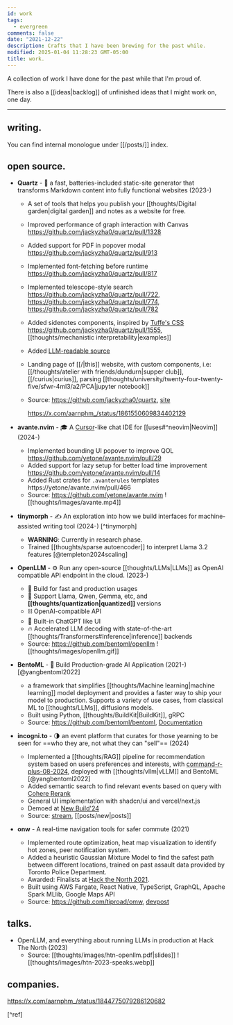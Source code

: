 ```yaml
---
id: work
tags:
  - evergreen
comments: false
date: "2021-12-22"
description: Crafts that I have been brewing for the past while.
modified: 2025-01-04 11:28:23 GMT-05:00
title: work.
---
```


A collection of work I have done for the past while that I'm proud of.

There is also a [[ideas|backlog]] of unfinished ideas that I might work on, one day.

---

## writing.

You can find internal monologue under [[/posts/]] index.

## open source.

- **Quartz** - :seedling: a fast, batteries-included static-site generator that transforms Markdown content into fully functional websites (2023-)

  - A set of tools that helps you publish your [[thoughts/Digital garden|digital garden]] and notes as a website for free.
  - Improved performance of graph interaction with Canvas https://github.com/jackyzha0/quartz/pull/1328
  - Added support for PDF in popover modal https://github.com/jackyzha0/quartz/pull/913
  - Implemented font-fetching before runtime https://github.com/jackyzha0/quartz/pull/817
  - Implemented telescope-style search https://github.com/jackyzha0/quartz/pull/722, https://github.com/jackyzha0/quartz/pull/774, https://github.com/jackyzha0/quartz/pull/782
  - Added sidenotes components, inspired by [Tuffe's CSS](https://edwardtufte.github.io/tufte-css/) <https://github.com/jackyzha0/quartz/pull/1555>, [[thoughts/mechanistic interpretability|examples]]
  - Added [LLM-readable source](https://x.com/aarnphm_/status/1857955302110376342)
  - Landing page of [[/|this]] website, with custom components, i.e: [[/thoughts/atelier with friends/dundurn|supper club]], [[/curius|curius]], parsing [[thoughts/university/twenty-four-twenty-five/sfwr-4ml3/a2/PCA|jupyter notebook]]
  - Source: <https://github.com/jackyzha0/quartz>, [site](https://quartz.jzhao.xyz/)

    <https://x.com/aarnphm_/status/1861550609834402129>

- **avante.nvim** - :mortar_board: A [Cursor](https://www.cursor.com/)-like chat IDE for [[uses#^neovim|Neovim]] (2024-)

  - Implemented bounding UI popover to improve QOL https://github.com/yetone/avante.nvim/pull/29
  - Added support for lazy setup for better load time improvement https://github.com/yetone/avante.nvim/pull/14
  - Added Rust crates for `.avanterules` templates https://yetone/avante.nvim/pull/466
  - Source: <https://github.com/yetone/avante.nvim>
    ![[thoughts/images/avante.mp4]]

- **tinymorph** - :writing_hand: An exploration into how we build interfaces for machine-assisted writing tool (2024-) [^tinymorph]

  - **WARNING**: Currently in research phase.
  - Trained [[thoughts/sparse autoencoder]] to interpret Llama 3.2 features [@templeton2024scaling]

- **OpenLLM** - :gear: Run any open-source [[thoughts/LLMs|LLMs]] as OpenAI compatible API endpoint in the cloud. (2023-)

  - 🔬 Build for fast and production usages
  - 🚂 Support Llama, Qwen, Gemma, etc, and **[[thoughts/quantization|quantized]]** versions
  - ⛓️ OpenAI-compatible API
  - 💬 Built-in ChatGPT like UI
  - 🔥 Accelerated LLM decoding with state-of-the-art [[thoughts/Transformers#Inference|inference]] backends
  - Source: <https://github.com/bentoml/openllm>
    ![[thoughts/images/openllm.gif]]

- **BentoML** - :bento: Build Production-grade AI Application (2021-) [@yangbentoml2022]

  - a framework that simplifies [[thoughts/Machine learning|machine learning]] model deployment and provides a faster way to ship your model to production. Supports a variety of use cases, from classical ML to [[thoughts/LLMs]], diffusions models.
  - Built using Python, [[thoughts/BuildKit|BuildKit]], gRPC
  - Source: <https://github.com/bentoml/bentoml>, [Documentation](https://docs.bentoml.com)

- **incogni.to** - :last_quarter_moon: an event platform that curates for those yearning to be seen for ==who they are, not what they can "sell"== (2024)

  - Implemented a [[thoughts/RAG]] pipeline for recommendation system based on users preferences and interests, with [command-r-plus-08-2024](https://huggingface.co/CohereForAI/c4ai-command-r-plus), deployed with [[thoughts/vllm|vLLM]] and BentoML [@yangbentoml2022]
  - Added semantic search to find relevant events based on query with [Cohere Rerank](https://cohere.com/rerank)
  - General UI implementation with shadcn/ui and vercel/next.js
  - Demoed at [New Build'24](https://x.com/newsystems_/status/1828455648377327976)
  - Source: [stream](https://x.com/i/broadcasts/1OwxWNvzRejJQ), [[posts/new|posts]]

- **onw** - A real-time navigation tools for safer commute (2021)
  - Implemented route optimization, heat map visualization to identify hot zones, peer notification system.
  - Added a heuristic Gaussian Mixture Model to find the safest path between different locations, trained on past assault data provided by Toronto Police Department.
  - Awarded: Finalists at [Hack the North 2021](https://devpost.com/software/twogether).
  - Built using AWS Fargate, React Native, TypeScript, GraphQL, Apache Spark MLlib, Google Maps API
  - Source: <https://github.com/tiproad/omw>, [devpost](https://devpost.com/software/twogether)

## talks.

- OpenLLM, and everything about running LLMs in production at Hack The North (2023)
  - Source: [[thoughts/images/htn-openllm.pdf|slides]]
    ![[thoughts/images/htn-2023-speaks.webp]]

## companies.

https://x.com/aarnphm_/status/1844775079286120682

[^ref]
